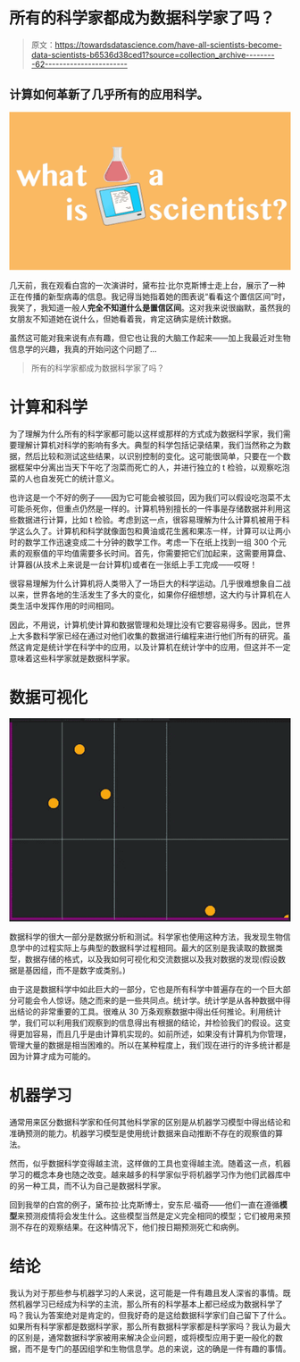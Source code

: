 # 所有的科学家都成为数据科学家了吗？

> 原文：<https://towardsdatascience.com/have-all-scientists-become-data-scientists-b6536d38ced1?source=collection_archive---------62----------------------->

## 计算如何革新了几乎所有的应用科学。

![](img/702ed17cbcbe8704a50d7c6566d000aa.png)

几天前，我在观看白宫的一次演讲时，黛布拉·比尔克斯博士走上台，展示了一种正在传播的新型病毒的信息。我记得当她指着她的图表说“看看这个置信区间”时，我笑了，我知道一般人**完全不知道什么是置信区间**。这对我来说很幽默，虽然我的女朋友不知道她在说什么，但她看着我，肯定这确实是统计数据。

虽然这可能对我来说有点有趣，但它也让我的大脑工作起来——加上我最近对生物信息学的兴趣，我真的开始问这个问题了…

> 所有的科学家都成为数据科学家了吗？

# 计算和科学

为了理解为什么所有的科学家都可能以这样或那样的方式成为数据科学家，我们需要理解计算机对科学的影响有多大。典型的科学包括记录结果，我们当然称之为数据，然后比较和测试这些结果，以识别控制的变化。这可能很简单，只要在一个数据框架中分离出当天下午吃了泡菜而死亡的人，并进行独立的 t 检验，以观察吃泡菜的人也自发死亡的统计意义。

也许这是一个不好的例子——因为它可能会被驳回，因为我们可以假设吃泡菜不太可能杀死你，但重点仍然是一样的。计算机特别擅长的一件事是存储数据并利用这些数据进行计算，比如 t 检验。考虑到这一点，很容易理解为什么计算机被用于科学这么久了。计算机和科学就像面包和黄油或花生酱和果冻一样，计算可以让两小时的数学工作迅速变成二十分钟的数学工作。考虑一下在纸上找到一组 300 个元素的观察值的平均值需要多长时间。首先，你需要把它们加起来，这需要用算盘、计算器(从技术上来说是一台计算机)或者在一张纸上手工完成——哎呀！

很容易理解为什么计算机将人类带入了一场巨大的科学运动。几乎很难想象自二战以来，世界各地的生活发生了多大的变化，如果你仔细想想，这大约与计算机在人类生活中发挥作用的时间相同。

因此，不用说，计算机使计算和数据管理和处理比没有它要容易得多。因此，世界上大多数科学家已经在通过对他们收集的数据进行编程来进行他们所有的研究。虽然这肯定是统计学在科学中的应用，以及计算机在统计学中的应用，但这并不一定意味着这些科学家就是数据科学家。

# 数据可视化

![](img/3601105504e7d2beac3055b9cdfca11a.png)

数据科学的很大一部分是数据分析和测试。科学家也使用这种方法，我发现生物信息学中的过程实际上与典型的数据科学过程相同。最大的区别是我读取的数据类型，数据存储的格式，以及我如何可视化和交流数据以及我对数据的发现(假设数据是基因组，而不是数字或类别。)

由于这是数据科学中如此巨大的一部分，它也是所有科学中普遍存在的一个巨大部分可能会令人惊讶。随之而来的是一些共同点。统计学。统计学是从各种数据中得出结论的非常重要的工具。很难从 30 万条观察数据中得出任何推论。利用统计学，我们可以利用我们观察到的信息得出有根据的结论，并检验我们的假设。这变得更加容易，而且几乎是由计算机实现的。如前所述，如果没有计算机为你管理，管理大量的数据是相当困难的。所以在某种程度上，我们现在进行的许多统计都是因为计算才成为可能的。

# 机器学习

通常用来区分数据科学家和任何其他科学家的区别是从机器学习模型中得出结论和准确预测的能力。机器学习模型是使用统计数据来自动推断不存在的观察值的算法。

然而，似乎数据科学变得越主流，这样做的工具也变得越主流。随着这一点，机器学习的概念本身也随之改变。越来越多的科学家似乎将机器学习作为他们武器库中的另一种工具，而不认为自己是数据科学家。

回到我举的白宫的例子，黛布拉·比克斯博士，安东尼·福奇——他们一直在遵循**模型**来预测疫情将会发生什么。这些模型当然是定义完全相同的模型；它们被用来预测不存在的观察结果。在这种情况下，他们按日期预测死亡和病例。

# 结论

我认为对于那些参与机器学习的人来说，这可能是一件有趣且发人深省的事情。既然机器学习已经成为科学的主流，那么所有的科学基本上都已经成为数据科学了吗？我认为答案绝对是肯定的，但我好奇的是这给数据科学家们自己留下了什么。如果所有科学家都是数据科学家，那么所有数据科学家都是科学家吗？我认为最大的区别是，通常数据科学家被用来解决企业问题，或将模型应用于更一般化的数据，而不是专门的基因组学和生物信息学。总的来说，这的确是一件有趣的事情。
